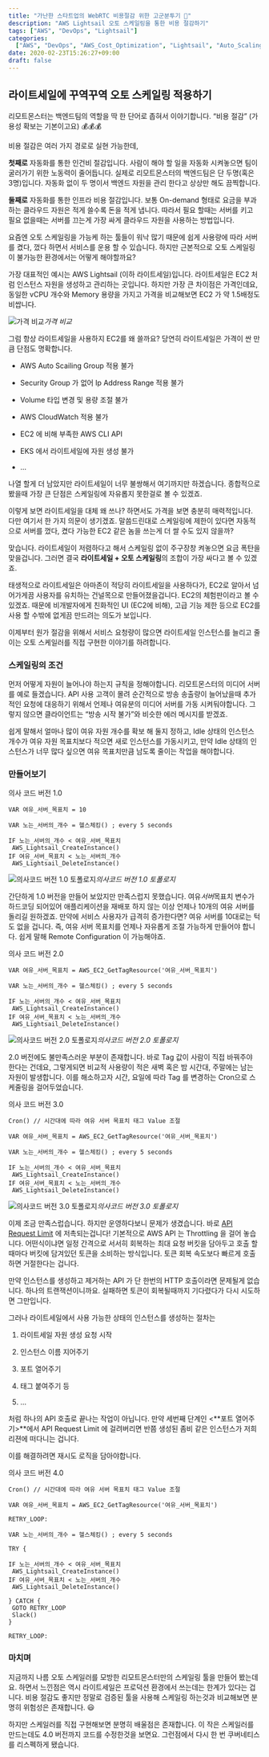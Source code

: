 ```yaml
---
title: "가난한 스타트업의 WebRTC 비용절감 위한 고군분투기 💸"
description: "AWS Lightsail 오토 스케일링을 통한 비용 절감하기"
tags: ["AWS", "DevOps", "Lightsail"]
categories:
  ["AWS", "DevOps", "AWS_Cost_Optimization", "Lightsail", "Auto_Scaling"]
date: 2020-02-23T15:26:27+09:00
draft: false
---
```


## 라이트세일에 꾸역꾸역 오토 스케일링 적용하기

리모트몬스터는 백엔드팀의 역할을 딱 한 단어로 좁혀서 이야기합니다. “비용 절감” (가용성 확보는 기본이고요) 💰💰💰

비용 절감은 여러 가지 경로로 실현 가능한데,

**첫째로** 자동화를 통한 인건비 절감입니다. 사람이 해야 할 일을 자동화 시켜놓으면 팀이 굴러가기 위한 노동력이 줄어듭니다. 실제로 리모트몬스터의 백엔드팀은 단 두명(혹은 3명)입니다. 자동화 없이 두 명이서 백엔드 자원을 관리 한다고 상상만 해도 끔찍합니다.

**둘째로** 자동화를 통한 인프라 비용 절감입니다. 보통 On-demand 형태로 요금을 부과하는 클라우드 자원은 적게 쓸수록 돈을 적게 냅니다. 따라서 필요 할때는 서버를 키고 필요 없을때는 서버를 끄는게 가장 싸게 클라우드 자원을 사용하는 방법입니다.

요즘엔 오토 스케일링을 가능케 하는 툴들이 워낙 많기 때문에 쉽게 사용량에 따라 서버를 켰다, 껐다 하면서 서비스를 운용 할 수 있습니다. 하지만 근본적으로 오토 스케일링이 불가능한 환경에서는 어떻게 해야할까요?

가장 대표적인 예시는 AWS Lightsail (이하 라이트세일)입니다. 라이트세일은 EC2 처럼 인스턴스 자원을 생성하고 관리하는 곳입니다. 하지만 가장 큰 차이점은 가격인데요, 동일한 vCPU 개수와 Memory 용량을 가지고 가격을 비교해보면 EC2 가 약 1.5배정도 비쌉니다.

![가격 비교](https://cdn-images-1.medium.com/max/2000/1*5DSAlIfWFsEJcrGBHcXlrA.png)_가격 비교_

그럼 항상 라이트세일을 사용하지 EC2를 왜 쓸까요? 당연히 라이트세일은 가격이 싼 만큼 단점도 명확합니다.

- AWS Auto Scailing Group 적용 불가

- Security Group 가 없어 Ip Address Range 적용 불가

- Volume 타입 변경 및 용량 조절 불가

- AWS CloudWatch 적용 불가

- EC2 에 비해 부족한 AWS CLI API

- EKS 에서 라이트세일에 자원 생성 불가

- …

나열 할게 더 남았지만 라이트세일이 너무 불쌍해서 여기까지만 하겠습니다. 종합적으로 봤을때 가장 큰 단점은 스케일링에 자유롭지 못한걸로 볼 수 있겠죠.

이렇게 보면 라이트세일을 대체 왜 쓰나? 하면서도 가격을 보면 충분히 매력적입니다. 다만 여기서 한 가지 의문이 생기겠죠. 말씀드린대로 스케일링에 제한이 있다면 자동적으로 서버를 껐다, 켰다 가능한 EC2 같은 놈을 쓰는게 더 쌀 수도 있지 않을까?

맞습니다. 라이트세일이 저렴하다고 해서 스케일링 없이 주구장창 켜놓으면 요금 폭탄을 맞을겁니다. 그러면 결국 **라이트세일 + 오토 스케일링**의 조합이 가장 싸다고 볼 수 있겠죠.

태생적으로 라이트세일은 아마존이 적당히 라이트세일을 사용하다가, EC2로 알아서 넘어가게끔 사용자를 유치하는 건널목으로 만들어졌을겁니다. EC2의 체험판이라고 볼 수 있겠죠. 때문에 비개발자에게 친화적인 UI (EC2에 비해), 고급 기능 제한 등으로 EC2를 사용 할 수밖에 없게끔 만드려는 의도가 보입니다.

이제부터 원가 절감을 위해서 서비스 요청량이 많으면 라이트세일 인스턴스를 늘리고 줄이는 오토 스케일러를 직접 구현한 이야기를 하려합니다.

### 스케일링의 조건

먼저 어떻게 자원이 늘어나야 하는지 규칙을 정해야합니다. 리모트몬스터의 미디어 서버를 예로 들겠습니다. API 사용 고객이 몰려 순간적으로 방송 송출량이 늘어났을때 추가적인 요청에 대응하기 위해서 언제나 여유분의 미디어 서버를 가동 시켜둬야합니다. 그렇지 않으면 클라이언트는 “방송 시작 불가”와 비슷한 에러 메시지를 받겠죠.

쉽게 말해서 얼마나 많이 여유 자원 개수를 확보 해 둘지 정하고, Idle 상태의 인스턴스 개수가 여유 자원 목표치보다 적으면 새로 인스턴스를 가동시키고, 만약 Idle 상태의 인스턴스가 너무 많다 싶으면 여유 목표치만큼 남도록 줄이는 작업을 해야합니다.

### 만들어보기

의사 코드 버전 1.0

    VAR 여유_서버_목표치 = 10

    VAR 노는_서버의_개수 = 헬스체킹() ; every 5 seconds

    IF 노는_서버의_개수 < 여유_서버_목표치
     AWS_Lightsail_CreateInstance()
    IF 여유_서버_목표치 < 노는_서버의_개수
     AWS_Lightsail_DeleteInstance()

![의사코드 버전 1.0 토폴로지](https://cdn-images-1.medium.com/max/2000/1*U66j3YYM_Ew8JSTKXrQzvA.png)_의사코드 버전 1.0 토폴로지_

간단하게 1.0 버전을 만들어 보았지만 만족스럽지 못했습니다. 여유*서버*목표치 변수가 하드코딩 되어있어 애플리케이션을 재배포 하지 않는 이상 언제나 10개의 여유 서버를 돌리길 원하겠죠. 만약에 서비스 사용자가 급격히 증가한다면? 여유 서버를 10대로는 턱도 없을 겁니다. 즉, 여유 서버 목표치를 언제나 자유롭게 조절 가능하게 만들어야 합니다. 쉽게 말해 Remote Configuration 이 가능해야죠.

의사 코드 버전 2.0

    VAR 여유_서버_목표치 = AWS_EC2_GetTagResource('여유_서버_목표치')

    VAR 노는_서버의_개수 = 헬스체킹() ; every 5 seconds

    IF 노는_서버의_개수 < 여유_서버_목표치
     AWS_Lightsail_CreateInstance()
    IF 여유_서버_목표치 < 노는_서버의_개수
     AWS_Lightsail_DeleteInstance()

![의사코드 버전 2.0 토폴로지](https://cdn-images-1.medium.com/max/2000/1*l3lWiNmLO-fBJ5DixiIPWg.png)_의사코드 버전 2.0 토폴로지_

2.0 버전에도 불만족스러운 부분이 존재합니다. 바로 Tag 값이 사람이 직접 바꿔주야 한다는 건데요, 그렇게되면 비교적 사용량이 적은 새벽 혹은 밤 시간대, 주말에는 남는 자원이 발생합니다. 이를 해소하고자 시간, 요일에 따라 Tag 를 변경하는 Cron으로 스케줄링을 걸어두었습니다.

의사 코드 버전 3.0

    Cron() // 시간대에 따라 여유 서버 목표치 태그 Value 조절

    VAR 여유_서버_목표치 = AWS_EC2_GetTagResource('여유_서버_목표치')

    VAR 노는_서버의_개수 = 헬스체킹() ; every 5 seconds

    IF 노는_서버의_개수 < 여유_서버_목표치
     AWS_Lightsail_CreateInstance()
    IF 여유_서버_목표치 < 노는_서버의_개수
     AWS_Lightsail_DeleteInstance()

![의사코드 버전 3.0 토폴로지](https://cdn-images-1.medium.com/max/2064/1*lDXETqKY8qoVKcchmQ_ofw.png)_의사코드 버전 3.0 토폴로지_

이제 조금 만족스럽습니다. 하지만 운영하다보니 문제가 생겼습니다. 바로 [API Request Limit](https://docs.aws.amazon.com/AWSEC2/latest/APIReference/throttling.html) 에 저촉되는겁니다! 기본적으로 AWS API 는 Throttling 을 걸어 놓습니다. 어떤식이냐면 일정 간격으로 서서히 회복하는 최대 요청 버킷을 담아두고 호출 할때마다 버킷에 담겨있던 토큰을 소비하는 방식입니다. 토큰 회복 속도보다 빠르게 호출하면 거절한다는 겁니다.

만약 인스턴스를 생성하고 제거하는 API 가 단 한번의 HTTP 호출이라면 문제될게 없습니다. 하나의 트랜잭션이니까요. 실패하면 토큰이 회복될때까지 기다렸다가 다시 시도하면 그만입니다.

그러나 라이트세일에서 사용 가능한 상태의 인스턴스를 생성하는 절차는

1. 라이트세일 자원 생성 요청 시작

1. 인스턴스 이름 지어주기

1. 포트 열어주기

1. 태그 붙여주기 등

1. …

처럼 하나의 API 호출로 끝나는 작업이 아닙니다. 만약 세번째 단계인 <**포트 열어주기>**에서 API Request Limit 에 걸려버리면 반쯤 생성된 좀비 같은 인스턴스가 저희 리젼에 떠다니는 겁니다.

이를 해결하려면 재시도 로직을 담아야합니다.

의사 코드 버전 4.0

    Cron() // 시간대에 따라 여유 서버 목표치 태그 Value 조절

    VAR 여유_서버_목표치 = AWS_EC2_GetTagResource('여유_서버_목표치')

    RETRY_LOOP:

    VAR 노는_서버의_개수 = 헬스체킹() ; every 5 seconds

    TRY {

    IF 노는_서버의_개수 < 여유_서버_목표치
     AWS_Lightsail_CreateInstance()
    IF 여유_서버_목표치 < 노는_서버의_개수
     AWS_Lightsail_DeleteInstance()

    } CATCH {
     GOTO RETRY_LOOP
     Slack()
    }

    RETRY_LOOP:

### 마치며

지금까지 나름 오토 스케일러를 모방한 리모트몬스터만의 스케일링 툴을 만들어 봤는데요. 하면서 느낀점은 역시 라이트세일은 프로덕션 환경에서 쓰는데는 한계가 있다는 겁니다. 비용 절감도 좋지만 정말로 검증된 툴을 사용해 스케일링 하는것과 비교해보면 분명히 위험성은 존재합니다. 😃

하지만 스케일러를 직접 구현해보면 분명히 배울점은 존재합니다. 이 작은 스케일러를 만드는데도 4.0 버전까지 코드를 수정한것을 보면요. 그런점에서 다시 한 번 쿠버네티스를 리스펙하게 됐습니다.
